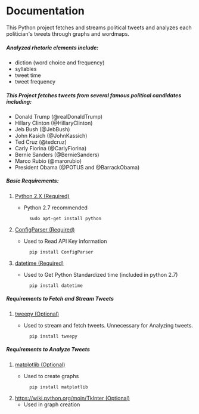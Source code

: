 # Documentation

This Python project fetches and streams political tweets and analyzes each politician's tweets through graphs and wordmaps.

##### Analyzed rhetoric elements include:
 * diction (word choice and frequency)
 * syllables
 * tweet time
 * tweet frequency

##### This Project fetches tweets from several famous political candidates including:
* Donald Trump (@realDonaldTrump)
* Hillary Clinton (@HillaryClinton)
* Jeb Bush (@JebBush)
* John Kasich (@JohnKassich)
* Ted Cruz (@tedcruz)
* Carly Fiorina (@CarlyFiorina)
* Bernie Sanders (@BernieSanders)
* Marco Rubio (@marorubio)
* President Obama (@POTUS and @BarrackObama)

##### Basic Requirements:
1. [Python 2.X (Required)](https://www.python.org/downloads/)
	* Python 2.7 recommended

			sudo apt-get install python

2. [ConfigParser (Required)](https://pypi.python.org/pypi/configparser)
	* Used to Read API Key information

        	pip install ConfigParser

3. [datetime (Required)](https://pypi.python.org/pypi/DateTime)
	* Used to Get Python Standardized time (included in python 2.7)

        	pip install datetime

##### Requirements to Fetch and Stream Tweets
1. [tweepy (Optional)](http://docs.tweepy.org/en/v3.5.0/install.html)
    * Used to stream and fetch tweets. Unnecessary for Analyzing tweets.

            pip install tweepy
##### Requirements to Analyze Tweets
1. [matplotlib (Optional)](http://matplotlib.org/downloads.html)
    * Used to create graphs

            pip install matplotlib

2. [https://wiki.python.org/moin/TkInter (Optional)](https://wiki.python.org/moin/TkInter)
    * Used in graph creation


